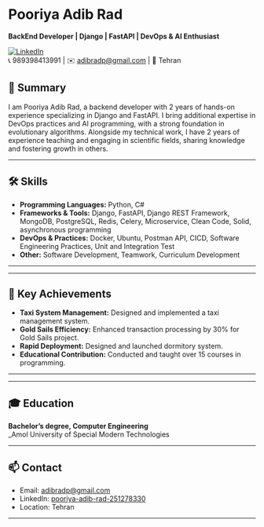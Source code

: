 # Pooriya Adib Rad

**BackEnd Developer | Django | FastAPI | DevOps & AI Enthusiast**

[![LinkedIn](https://img.shields.io/badge/LinkedIn-blue?logo=linkedin)](https://www.linkedin.com/in/pooriya-adib-rad-251278330/)  
📞 989398413991 | ✉️ adibradp@gmail.com | 📍 Tehran


## 📝 Summary

I am Pooriya Adib Rad, a backend developer with 2 years of hands-on experience specializing in Django and FastAPI. I bring additional expertise in DevOps practices and AI programming, with a strong foundation in evolutionary algorithms. Alongside my technical work, I have 2 years of experience teaching and engaging in scientific fields, sharing knowledge and fostering growth in others.

---

## 🛠 Skills

- **Programming Languages:** Python, C#
- **Frameworks & Tools:** Django, FastAPI, Django REST Framework, MongoDB, PostgreSQL, Redis, Celery, Microservice, Clean Code, Solid, asynchronous programming
- **DevOps & Practices:** Docker, Ubuntu, Postman API, CICD, Software Engineering Practices, Unit and Integration Test 
- **Other:** Software Development, Teamwork, Curriculum Development

---

---

## 🚀 Key Achievements

- **Taxi System Management:** Designed and implemented a taxi management system.
- **Gold Sails Efficiency:** Enhanced transaction processing by 30% for Gold Sails project.
- **Rapid Deployment:** Designed and launched dormitory system.
- **Educational Contribution:** Conducted and taught over 15 courses in programming.

---

---

## 🎓 Education

**Bachelor’s degree, Computer Engineering**  
_Amol University of Special Modern Technologies 

---

## 📫 Contact

- Email: adibradp@gmail.com
- LinkedIn: [pooriya-adib-rad-251278330](https://www.linkedin.com/in/pooriya-adib-rad-251278330/)
- Location: Tehran

---


